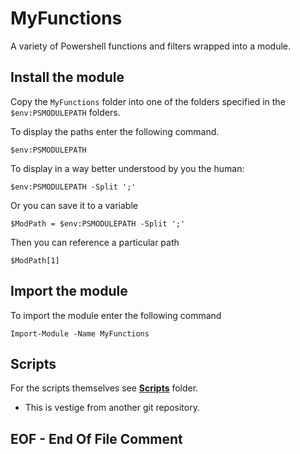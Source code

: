 # MyFunctions

A variety of Powershell functions and filters wrapped into a module.

## Install the module

Copy the `MyFunctions` folder into one of the folders specified in the `$env:PSMODULEPATH` folders.

To display the paths enter the following command.

    $env:PSMODULEPATH

To display in a way better understood by you the human:

    $env:PSMODULEPATH -Split ';'

Or you can save it to a variable

    $ModPath = $env:PSMODULEPATH -Split ';'

Then you can reference a particular path

    $ModPath[1]


## Import the module

To import the module enter the following command

    Import-Module -Name MyFunctions

## Scripts

For the scripts themselves see [**Scripts**](Scripts) folder.

- This is vestige from another git repository.

## EOF - End Of File Comment
